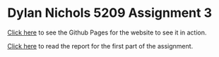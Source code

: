 # Dylan Nichols 5209 Assignment 3

[Click here](https://dylannichols.github.io/9994086-5209-assign3/) to see the Github Pages for the website to see it in action.

[Click here](report.md) to read the report for the first part of the assignment.
